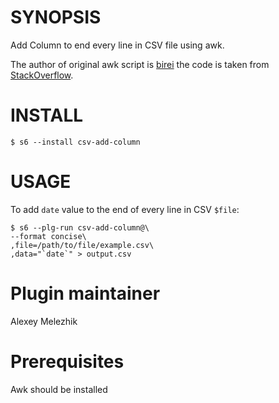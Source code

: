 # SYNOPSIS

Add Column to end every line in CSV file using awk.

The author of original awk script is [birei](https://stackoverflow.com/users/773159/birei)
the code is taken from [StackOverflow](https://stackoverflow.com/a/9506868/5147708).

# INSTALL

    $ s6 --install csv-add-column

# USAGE

To add `date` value to the end of every line in CSV `$file`:

    $ s6 --plg-run csv-add-column@\
    --format concise\
    ,file=/path/to/file/example.csv\
    ,data="`date`" > output.csv

# Plugin maintainer

Alexey Melezhik

# Prerequisites

Awk should be installed
